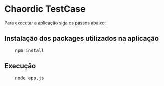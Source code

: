 <h1>Chaordic TestCase </h1>
Para executar a aplicação siga os passos abaixo:

<h2>Instalação dos packages utilizados na aplicação</h2>
<pre>
    npm install
</pre>

<h2>Execução</h2>
<pre>
    node app.js
</pre>